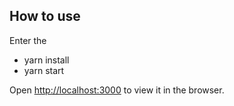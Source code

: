 

## How to use
Enter the 
- yarn install
- yarn start


Open [http://localhost:3000](http://localhost:3000) to view it in the browser.
 